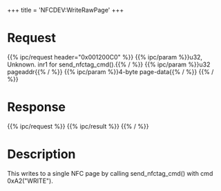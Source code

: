 +++
title = 'NFCDEV:WriteRawPage'
+++

# Request

{{% ipc/request header="0x001200C0" %}}
{{% ipc/param %}}u32, Unknown. inr1 for send_nfctag_cmd().{{% / %}}
{{% ipc/param %}}u32 pageaddr{{% / %}}
{{% ipc/param %}}4-byte page-data{{% / %}}
{{% / %}}

# Response

{{% ipc/request %}}
{{% ipc/result %}}
{{% / %}}

# Description

This writes to a single NFC page by calling send_nfctag_cmd() with cmd 0xA2("WRITE").
